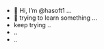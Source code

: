 - 👋 Hi, I’m @hasoft1 ...
- 👀 trying to learn something ...
- keep trying ..
- ..
- ..

<!---
hasoft1/hasoft1 is a ✨ special ✨ repository because its `README.md` (this file) appears on your GitHub profile.
You can click the Preview link to take a look at your changes.
--->
